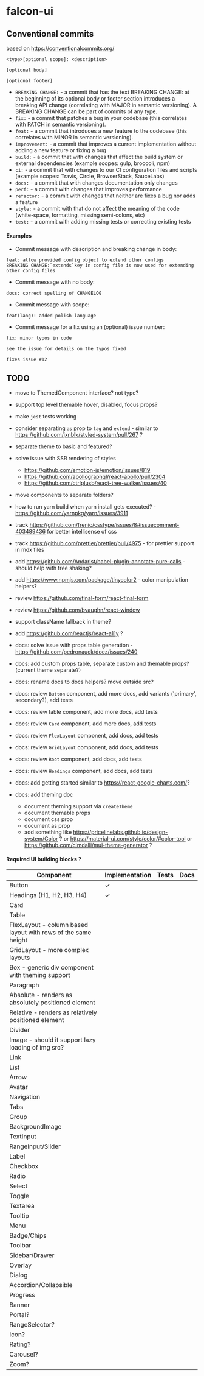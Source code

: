 # falcon-ui

## Conventional commits

based on https://conventionalcommits.org/

```
<type>[optional scope]: <description>

[optional body]

[optional footer]
```

- `BREAKING CHANGE:` - a commit that has the text BREAKING CHANGE: at the beginning of its optional body or footer section introduces a breaking API change (correlating with MAJOR in semantic versioning). A BREAKING CHANGE can be part of commits of any type.
- `fix:` - a commit that patches a bug in your codebase (this correlates with PATCH in semantic versioning).
- `feat:` - a commit that introduces a new feature to the codebase (this correlates with MINOR in semantic versioning).
- `improvement:` - a commit that improves a current implementation without adding a new feature or fixing a bug
- `build:` - a commit that with changes that affect the build system or external dependencies (example scopes: gulp, broccoli, npm)
- `ci:` - a commit that with changes to our CI configuration files and scripts (example scopes: Travis, Circle, BrowserStack, SauceLabs)
- `docs:` - a commit that with changes documentation only changes
- `perf:` - a commit with changes that improves performance
- `refactor:` - a commit with changes that neither are fixes a bug nor adds a feature
- `style:` - a commit with that do not affect the meaning of the code (white-space, formatting, missing semi-colons, etc)
- `test:` - a commit with adding missing tests or correcting existing tests

#### Examples

- Commit message with description and breaking change in body:

```
feat: allow provided config object to extend other configs
BREAKING CHANGE:`extends`key in config file is now used for extending other config files
```

- Commit message with no body:

```
docs: correct spelling of CHANGELOG
```

- Commit message with scope:

```
feat(lang): added polish language
```

- Commit message for a fix using an (optional) issue number:

```
fix: minor typos in code

see the issue for details on the typos fixed

fixes issue #12
```

## TODO

- move to ThemedComponent interface? not type?
- support top level themable hover, disabled, focus props?
- make `jest` tests working
- consider separating `as` prop to `tag` and `extend` - similar to https://github.com/jxnblk/styled-system/pull/267 ?
- separate theme to basic and featured?
- solve issue with SSR rendering of styles

  - https://github.com/emotion-js/emotion/issues/819
  - https://github.com/apollographql/react-apollo/pull/2304
  - https://github.com/ctrlplusb/react-tree-walker/issues/40

- move components to separate folders?
- how to run yarn build when yarn install gets executed? - https://github.com/yarnpkg/yarn/issues/3911
- track https://github.com/frenic/csstype/issues/8#issuecomment-403489436 for better intellisense of css
- track https://github.com/prettier/prettier/pull/4975 - for prettier support in mdx files
- add https://github.com/Andarist/babel-plugin-annotate-pure-calls - should help with tree shaking?
- add https://www.npmjs.com/package/tinycolor2 - color manipulation helpers?
- review https://github.com/final-form/react-final-form
- review https://github.com/bvaughn/react-window
- support className fallback in theme?
- add https://github.com/reactjs/react-a11y ?
- docs: solve issue with props table generation - https://github.com/pedronauck/docz/issues/240
- docs: add custom props table, separate custom and themable props? (current theme separate?)
- docs: rename docs to docs helpers? move outside src?
- docs: review `Button` component, add more docs, add variants ('primary', secondary?), add tests
- docs: review table component, add more docs, add tests
- docs: review `Card` component, add more docs, add tests
- docs: review `FlexLayout` component, add docs, add tests
- docs: review `GridLayout` component, add docs, add tests
- docs: review `Root` component, add docs, add tests
- docs: review `Headings` component, add docs, add tests
- docs: add getting started similar to https://react-google-charts.com/?
- docs: add theming doc
  - document theming support via `createTheme`
  - document themable props
  - document css prop
  - document as prop
  - add something like https://pricelinelabs.github.io/design-system/Color ? or https://material-ui.com/style/color/#color-tool or https://github.com/cimdalli/mui-theme-generator ?

#### Required UI building blocks ?

| Component                                                     | Implementation | Tests | Docs |
| ------------------------------------------------------------- | -------------- | ----- | ---- |
| Button                                                        | ✓              |       |      |
| Headings (H1, H2, H3, H4)                                     | ✓              |       |      |
| Card                                                          |                |       |      |
| Table                                                         |                |       |      |
| FlexLayout - column based layout with rows of the same height |                |       |      |
| GridLayout - more complex layouts                             |                |       |      |
| Box - generic div component with theming support              |                |       |      |
| Paragraph                                                     |                |       |      |
| Absolute - renders as absolutely positioned element           |                |       |      |
| Relative - renders as relatively positioned element           |                |       |      |
| Divider                                                       |                |       |      |
| Image - should it support lazy loading of img src?            |                |       |      |
| Link                                                          |                |       |      |
| List                                                          |                |       |      |
| Arrow                                                         |                |       |      |
| Avatar                                                        |                |       |      |
| Navigation                                                    |                |       |      |
| Tabs                                                          |                |       |      |
| Group                                                         |                |       |      |
| BackgroundImage                                               |                |       |      |
| TextInput                                                     |                |       |      |
| RangeInput/Slider                                             |                |       |      |
| Label                                                         |                |       |      |
| Checkbox                                                      |                |       |      |
| Radio                                                         |                |       |      |
| Select                                                        |                |       |      |
| Toggle                                                        |                |       |      |
| Textarea                                                      |                |       |      |
| Tooltip                                                       |                |       |      |
| Menu                                                          |                |       |      |
| Badge/Chips                                                   |                |       |      |
| Toolbar                                                       |                |       |      |
| Sidebar/Drawer                                                |                |       |      |
| Overlay                                                       |                |       |      |
| Dialog                                                        |                |       |      |
| Accordion/Collapsible                                         |                |       |      |
| Progress                                                      |                |       |      |
| Banner                                                        |                |       |      |
| Portal?                                                       |                |       |      |
| RangeSelector?                                                |                |       |      |
| Icon?                                                         |                |       |      |
| Rating?                                                       |                |       |      |
| Carousel?                                                     |                |       |      |
| Zoom?                                                         |                |       |      |
